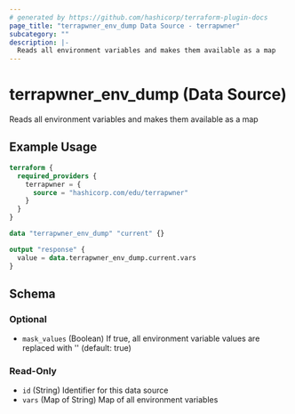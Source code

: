 ```yaml
---
# generated by https://github.com/hashicorp/terraform-plugin-docs
page_title: "terrapwner_env_dump Data Source - terrapwner"
subcategory: ""
description: |-
  Reads all environment variables and makes them available as a map
---
```


# terrapwner_env_dump (Data Source)

Reads all environment variables and makes them available as a map

## Example Usage

```terraform
terraform {
  required_providers {
    terrapwner = {
      source = "hashicorp.com/edu/terrapwner"
    }
  }
}

data "terrapwner_env_dump" "current" {}

output "response" {
  value = data.terrapwner_env_dump.current.vars
}
```

<!-- schema generated by tfplugindocs -->
## Schema

### Optional

- `mask_values` (Boolean) If true, all environment variable values are replaced with '<REDACTED>' (default: true)

### Read-Only

- `id` (String) Identifier for this data source
- `vars` (Map of String) Map of all environment variables
